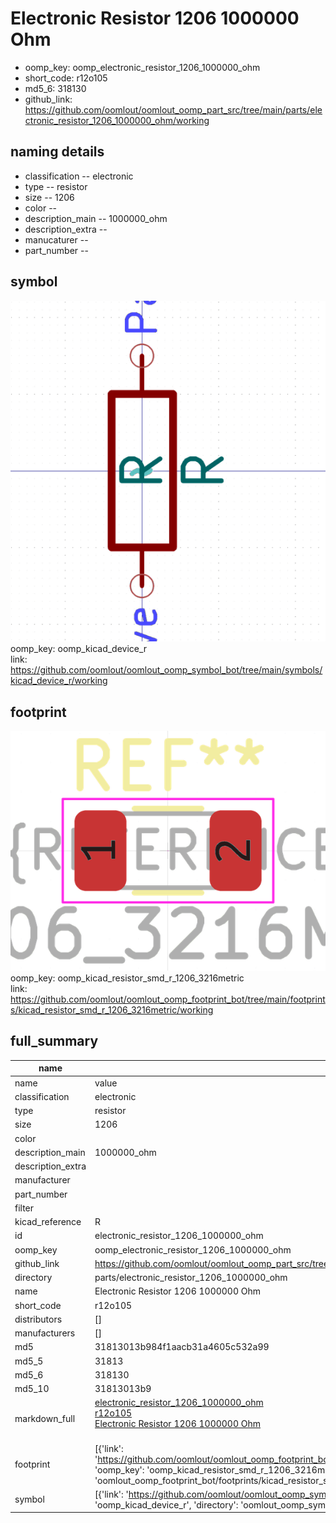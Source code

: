 # Electronic Resistor 1206 1000000 Ohm

  
* oomp_key: oomp_electronic_resistor_1206_1000000_ohm 
* short_code: r12o105
* md5_6: 318130  
* github_link: https://github.com/oomlout/oomlout_oomp_part_src/tree/main/parts/electronic_resistor_1206_1000000_ohm/working  
## naming details
* classification -- electronic
* type -- resistor
* size -- 1206
* color -- 
* description_main -- 1000000_ohm
* description_extra -- 
* manucaturer -- 
* part_number -- 



## symbol

![](symbol/0/working/working_600.png)  
oomp_key: oomp_kicad_device_r  
link: https://github.com/oomlout/oomlout_oomp_symbol_bot/tree/main/symbols/kicad_device_r/working  

## footprint

![](footprint/0/working/working_600.png)  
oomp_key: oomp_kicad_resistor_smd_r_1206_3216metric  
link: https://github.com/oomlout/oomlout_oomp_footprint_bot/tree/main/footprints/kicad_resistor_smd_r_1206_3216metric/working  

## full_summary
| name | value | 
| --- | --- | 
| name | value | 
| classification | electronic | 
| type | resistor | 
| size | 1206 | 
| color |  | 
| description_main | 1000000_ohm | 
| description_extra |  | 
| manufacturer |  | 
| part_number |  | 
| filter |  | 
| kicad_reference | R | 
| id | electronic_resistor_1206_1000000_ohm | 
| oomp_key | oomp_electronic_resistor_1206_1000000_ohm | 
| github_link | https://github.com/oomlout/oomlout_oomp_part_src/tree/main/parts/electronic_resistor_1206_1000000_ohm/working | 
| directory | parts/electronic_resistor_1206_1000000_ohm | 
| name | Electronic Resistor 1206 1000000 Ohm | 
| short_code | r12o105 | 
| distributors | [] | 
| manufacturers | [] | 
| md5 | 31813013b984f1aacb31a4605c532a99 | 
| md5_5 | 31813 | 
| md5_6 | 318130 | 
| md5_10 | 31813013b9 | 
| markdown_full | [electronic_resistor_1206_1000000_ohm](https://github.com/oomlout/oomlout_oomp_part_src/tree/main/parts/electronic_resistor_1206_1000000_ohm/working)<br>[r12o105](https://github.com/oomlout/oomlout_oomp_part_src/tree/main/parts/electronic_resistor_1206_1000000_ohm/working)<br>[Electronic Resistor 1206 1000000 Ohm](https://github.com/oomlout/oomlout_oomp_part_src/tree/main/parts/electronic_resistor_1206_1000000_ohm/working)<br><br> | 
| footprint | [{'link': 'https://github.com/oomlout/oomlout_oomp_footprint_bot/tree/main/foootprntss/kicad_resistor_smd_r_1206_3216metric', 'oomp_key': 'oomp_kicad_resistor_smd_r_1206_3216metric', 'directory': 'oomlout_oomp_footprint_bot/footprints/kicad_resistor_smd_r_1206_3216metric//working/working.kicad_mod'}] | 
| symbol | [{'link': 'https://github.com/oomlout/oomlout_oomp_symbol_bot/tree/main/symbols/kicad_device_r', 'oomp_key': 'oomp_kicad_device_r', 'directory': 'oomlout_oomp_symbol_bot/symbols/kicad_device_r//working/working.kicad_sym'}] | 
